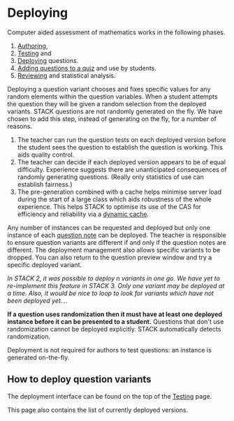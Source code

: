 # Deploying

Computer aided assessment of mathematics works in the following phases.

1. [Authoring](../Authoring/index.md),
2. [Testing](Testing.md) and 
3. [Deploying](Deploying.md) questions.
4. [Adding questions to a quiz](Quiz.md) and use by students.
5. [Reviewing](Reviewing.md) and statistical analysis.


Deploying a question variant chooses and fixes specific values for any random elements within the question variables.  When a student attempts the question they will be given a random selection from the deployed variants.  STACK questions are not randomly generated on the fly.  We have chosen to add this step, instead of generating on the fly, for a number of reasons.

1. The teacher can run the question tests on each deployed version before the student sees the question to establish the question is working.  This aids quality control.
2. The teacher can decide if each deployed version appears to be of equal difficulty.  Experience suggests there are unanticipated consequences of randomly generating questions.  (Really only statistics of use can establish fairness.)
3. The pre-generation combined with a cache helps minimise server load during the start of a large class which aids robustness of the whole experience.  This helps STACK to optimise its use of the CAS for efficiency and reliability via a [dynamic cache](../Developer/Question_state_caching.md).

Any number of instances can be requested and deployed but only one instance of each [question note](Question_note.md) can be deployed.  The teacher is responsible to ensure question variants are different if and only if the question notes are different.  The deployment management also allows specific variants to be dropped.  You can also return to the question preview window and try a specific deployed variant.

_In STACK 2, it was possible to deploy $n$ variants in one go.  We have yet to re-implement this feature in STACK 3.  Only one variant may be deployed at a time.  Also, it would be nice to loop to look for variants which have not been deployed yet...._

**If a question uses randomization then it must have at least one deployed instance before it can be presented to a student.**  Questions that don't use randomization cannot be deployed explicitly.  STACK automatically detects randomization.

Deployment is not required for authors to test questions: an instance is generated on-the-fly.

## How to deploy question variants ##

The deployment interface can be found on the top of the [Testing](Testing.md) page.

This page also contains the list of currently deployed versions.
